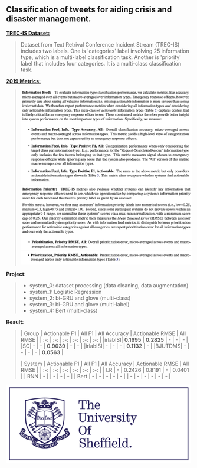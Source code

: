 
## Classification of tweets for aiding crisis and disaster management.

**[TREC-IS Dataset:](http://dcs.gla.ac.uk/~richardm/TREC_IS/2020/data.html)** 
>Dataset from Text Retrival Conference Incident Stream (TREC-IS) includes two labels. One is 'categories' label involving 25 information type, which is a multi-label classification task. Another is 'priority' label that includes four categories. It is a multi-class classification task.

**[2019 Metrics:](http://dcs.gla.ac.uk/~richardm/TREC_IS/2020/ISCRAM_2020_TREC_IS.pdf)** 
> <img src="image/metrics_1.png" width="500">
> <img src="image/metrics_2.png" width="500">
> <img src="image/metrics_3.png" width="500">

**Project:**
>* system_0: dataset processing (data cleaning, data augmentation)
>* system_1: Logistic Regression
>* system_2: bi-GRU and glove (multi-class)
>* system_3: bi-GRU and glove (multi-label)
>* system_4: Bert (multi-class)

**Result:**
>
>| Group | Actionable F1 | All F1 | All Accuracy | Actionable RMSE | All RMSE |
| :-: | :-: | :-: | :-: | :-: | :-: | 
|irlabISI| **0.1695** | **0.2825** | - | - | - |
|SC| - | - | **0.9039** | - | - |
|irlabISI| - | - | - | **0.1132** | - |
|BJUTDMS| - | - | - | - | **0.0563** |
>
>| System | Actionable F1 | All F1 | All Accuracy | Actionable RMSE | All RMSE |
| :-: | :-: | :-: | :-: | :-: | :-: | 
| LR | - | 0.2426 | 0.8191 | - | 0.0401 |
| RNN | - |  | - | - | - |
| Bert | - | - | - | - | - |
| - | - | - | - | - | - |

<img src="image/sheffield.png" width="500">

